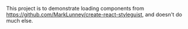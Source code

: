 This project is to demonstrate loading components from https://github.com/MarkLunney/create-react-styleguist, and doesn't do much else.